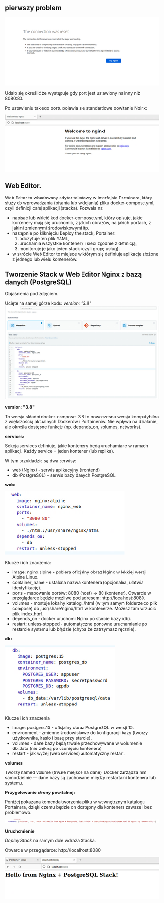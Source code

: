 ## pierwszy problem
![reset połączenia](./connection_reset.png)

Udało się określić że występuje gdy port jest ustawiony na inny niż 8080:80.

Po ustawieniu takiego portu pojawia się standardowe powitanie Nginx:

![](./powitanie.png)

## Web Editor.
Web Editor to wbudowany edytor tekstowy w interfejsie Portainera, który służy do wprowadzania (pisania lub wklejania) pliku docker-compose.yml, czyli definicji całej aplikacji (stacka). Pozwala na:
   - napisać lub wkleić kod docker-compose.yml, który opisuje, jakie kontenery mają się uruchomić, z jakich obrazów, na jakich portach, z jakimi zmiennymi środowiskowymi itp.
   - następnie po kliknięciu Deploy the stack, Portainer:
      1. odczytuje ten plik YAML,
      2. uruchamia wszystkie kontenery i sieci zgodnie z definicją,
      3. monitoruje je jako jeden stack (czyli grupę usług).
   - w skrócie Web Editor to miejsce w którym się definiuje aplikacje złożone z jednego lub wielu kontenerów.

## Tworzenie Stack w Web Editor Nginx z bazą danych (PostgreSQL)
Objaśnienia pod zdjęciem.


Ucięte na samej górze kodu: *version: "3.8"*
![](./create_stack.png)

**version: "3.8"**

To wersja składni docker-compose. 3.8 to nowoczesna wersja kompatybilna z większością aktualnych Dockerów i Portainerów. Nie wpływa na działanie, ale określa dostępne funkcje (np. depends_on, volumes, networks).

**services:**

Sekcja services definiuje, jakie kontenery będą uruchamiane w ramach aplikacji. Każdy service = jeden kontener (lub replika).

W tym przykładzie są dwa serwisy:
 - web (Nginx) - serwis aplikacyjny (frontend)
 - db (PostgreSQL) - serwis bazy danych PostgreSQL

**web:**

![web services](./web.png)

Klucze i ich znaczenia:
 - image: nginx:alpine - pobiera oficjalny obraz Nginx w lekkiej wersji Alpine Linux.
 - container_name - ustalona nazwa kontenera (opcjonalna, ułatwia identyfikację).
 - ports - mapowanie portów: 8080 (host) -> 80 (kontener). Otwarcie w przeglądarce będzie możliwe pod adresem: http://localhost:8080.
 - volumes - montuje lokalny katalog ./html (w tym samym folderze co plik compose) do /usr/share/nginx/html w kontenerze. Możesz tam wrzucić pliki index.html.
 - depends_on - docker uruchomi Nginx po starcie bazy (db).
 - restart: unless-stopped - automatyczne ponowne uruchamianie po restarcie systemu lub błędzie (chyba że zatrzymasz ręcznie).

**db:**

![database services](./db.png)

Klucze i ich znaczenia
 - image: postgres:15 - oficjalny obraz PostgreSQL w wersji 15.
 - environment - zmienne środowiskowe do konfiguracji bazy (tworzy użytkownika, hasło i bazę przy starcie).
 - volumes - dane bazy będą trwale przechowywane w wolumenie db_data (nie znikną po usunięciu kontenera).
 - restart - jak wyżej (web services) automatyczny restart.

**volumes**

Tworzy named volume (trwałe miejsce na dane). Docker zarządza nim samodzielnie — dane bazy są zachowane między restartami kontenera lub systemu.

**Przygotowanie strony powitalnej:**

Poniżej pokazana komenda tworzenia pliku w wewnętrznym katalogu Portainera, dzięki czemu będzie on dostępny dla kontenera zawsze i bez problemowo.

![komenda](./command.png)

**Uruchomienie**

*Deploy Stack* na samym dole wdraża Stacka.

Otwarcie w przeglądarce: http://localhost:8080

![powitanie](./moje_powitanie.png)


